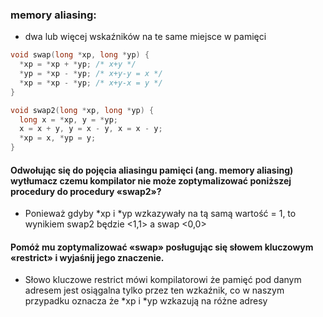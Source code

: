 ### memory aliasing:
 - dwa lub więcej wskaźników na te same miejsce w pamięci

```C
void swap(long *xp, long *yp) {
  *xp = *xp + *yp; /* x+y */
  *yp = *xp - *yp; /* x+y-y = x */
  *xp = *xp - *yp; /* x+y-x = y */
}

void swap2(long *xp, long *yp) {
  long x = *xp, y = *yp;
  x = x + y, y = x - y, x = x - y;
  *xp = x, *yp = y;
}
```

#### Odwołując się do pojęcia aliasingu pamięci (ang. memory aliasing) wytłumacz czemu kompilator nie może zoptymalizować poniższej procedury do procedury «swap2»?

- Ponieważ gdyby *xp i *yp wzkazywały na tą samą wartość = 1, to wynikiem swap2 będzie <1,1> a swap <0,0>

####  Pomóż mu zoptymalizować «swap» posługując się słowem kluczowym «restrict» i wyjaśnij jego znaczenie.

 - Słowo kluczowe restrict mówi kompilatorowi że pamięć pod danym adresem jest osiągalna tylko przez ten wzkaźnik, co w naszym przypadku oznacza że *xp i *yp wzkazują na różne adresy